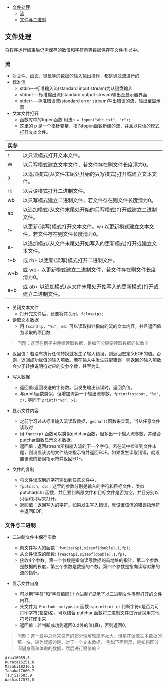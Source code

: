 - [文件处理](#%e6%96%87%e4%bb%b6%e5%a4%84%e7%90%86)
  - [流](#%e6%b5%81)
  - [文件与二进制](#%e6%96%87%e4%bb%b6%e4%b8%8e%e4%ba%8c%e8%bf%9b%e5%88%b6)

## 文件处理
将程序运行结束后仍需保存的数值和字符串等数据保存在文件(file)中。
### 流
- 对文件、画面、键盘等的数据的输入输出操作，都是通过流进行的
- 标准流
   - stdin---标准输入流(standard input stream)为从键盘输入
   - stdout---标准输出流(standard output stream)输出至显示器界面
   - stderr---标准错误流(standard error stream)写出错误的流，输出至显示器
- 文本文件打开
   - 函数库中的fopen函数 用法`p = fopen("abc.txt", "r");`
   - 这里的 p 是一个指针变量，指向fopen函数新建的流，并且以只读的模式打开文本文件。

|实参||
|:--|:--|
|r| 以只读模式打开文本文件。|
|W| 以只写模式建立文本文件，若文件存在则文件长度清为0。|
|a| 以追加模式(从文件末尾处开始的只写模式)打开或建立文本文件。|
|rb| 以只读模式打开二进制文件。|
|wb |以只写模式建立二进制文件，若文件存在则文件长度清为0。|
|ab |以追加模式(从文件末尾处开始的只写模式)打开或建立二进制文件。|
|r+ |以更新(读写)模式打开文本文件。w+以更新模式建立文本文件，若文件存在则文件长度清为0。|
|a+ |以追加模式(从文件末尾处开始写入的更新模式)打开或建立文本文件。|
|r+b |或 rb+ 以更新(读写)模式打开二进制文件。|
|w+b |或 wb+ 以更新模式建立二进制文件，若文件存在则文件长度清为0。|
|a+b |或 ab+ 以追加模式(从文件末尾处开始写入的更新模式)打开或建立二进制文件。|

- 关闭文本文件
   - 打开完文件后，还要将其关闭，`fclose(p);` 
- 读取文本数据
   - 用 `fscanf(p, "%d", &a)` 可以读取指针指向的流的文本内容，并且返回值为读取的项目数
> 问题：这里在例子中连续读取数据，是如何分隔要读取数据的位数？
   - 返回值：若没有执行任何转换就发生了输入错误，则返回宏定义EOF的值。否则，返回成功赋值的输入项数。若在输入中发生匹配错误，则返回的输入项数会少于转换说明符对应的实参个数，甚至为0。

- 写入数据
   - 返回值:返回发送的字符数。当发生输出错误时，返回负值。
   - 与printf函数类似，但增加流第一个输出流参数，`fprintf(stdout, "%d", x);` 等同于 `printf("%d", x);`

- 显示文件内容
   - 之前学习过从标准输入流读取数据，`gechar()`函数来实现，当从任意文件读取时
   - 用 `fgetc(p)` 函数可以类似getchar函数，但多出一个输入流参数，并结合 putchar函数显示文本数据，
   - 返回值：返回stream所指输入流的下一个字符。若在流中检查到文件末尾，则设置该流的文件结束指示符并返回EOF。如果发生读取错误，就设置该流的错误指示符并返回EOF。

- 文件的复制
   - 将文件读取到的字符输出到任意文件中，
   - `fputc(ch, dp);` 这里的参数分别是输入的字符和目标文件，类似 putchar(ch) 函数，并且要判断原文件和目标文件是否为空，并且分别以只读和只写来打开。
   - 返回值：返回写入的字符。如果发生写入错误，就设置该流的错误指示符并返回EOF。

### 文件与二进制
- 二进制文件中保存实数
   - 向文件写入的函数：`fwrite(&pi,sizeof(double),1,fp);` 
   - 从文件读取的函数: `fread(&pi,sizeof(double),1,fp);` 
   - 接收4个参数。第一个参数是指向读写数据的首地址的指针，第二个参数是数据的长度，第三个参数是数据的个数，第四个参数是指向读写对象的流的指针。

- 显示文件自身
   - 可以用“字符”和“字符编码(十六进制)”显示了以二进制文件类型打开的文件内容。
   - 头文件为 `#include <ctype.h>` 函数`isprint(int c)` 判断字符c是否为可打印字符(含空格)，可以结合 putchar 函数将二进制文件进行替换用其他符号打印出来
   - 返回值：若判断成功则返回0以外的值(真)，否则返回0。

> 问题：这一章中总体来说有的部分理解难度不太大，但是在读取文本数据的那一块，较为疑惑的是，对于一个文本数据，
> 例如下面所示，是如何区分间隔身高和体重的数据，然后进行赋值的？
```
Aiba16059.3
Kurata16251.6
Masaki18216.5
Tanaka17060.7
Tsuji17583.9
Washio17572,5
```





